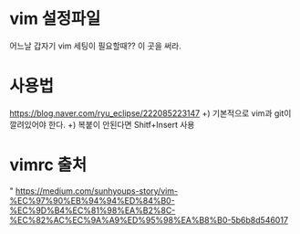 # vim 설정파일
어느날 갑자기 vim 세팅이 필요할때?? 이 곳을 써라.

# 사용법
https://blog.naver.com/ryu_eclipse/222085223147
+) 기본적으로 vim과 git이 깔려있어야 한다.
+) 복붙이 안된다면 Shitf+Insert 사용


# vimrc 출처
" https://medium.com/sunhyoups-story/vim-%EC%97%90%EB%94%94%ED%84%B0-%EC%9D%B4%EC%81%98%EA%B2%8C-%EC%82%AC%EC%9A%A9%ED%95%98%EA%B8%B0-5b6b8d546017

